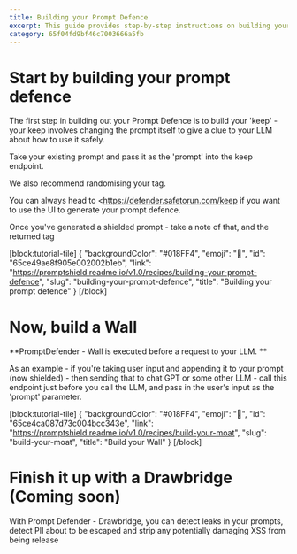 ```yaml
---
title: Building your Prompt Defence
excerpt: This guide provides step-by-step instructions on building your Prompt Defence, starting with the creation of your 'keep', followed by the construction of a 'wall'. It also introduces the upcoming 'Drawbridge' feature for enhanced security.  
category: 65f04fd9bf46c7003666a5fb
---
```


# Start by building your prompt defence

The first step in building out your Prompt Defence is to build your 'keep' - your keep involves changing the prompt
itself to give a clue to your LLM about how to use it safely.

Take your existing prompt and pass it as the 'prompt' into the keep endpoint.

We also recommend randomising your tag.

You can always head to \<<https://defender.safetorun.com/keep> if you want to use the UI to generate your prompt
defence.

Once you've generated a shielded prompt - take a note of that, and the returned tag

[block:tutorial-tile]
{
"backgroundColor": "#018FF4",
"emoji": "🦉",
"id": "65ce49ae8f905e002002b1eb",
"link": "https://promptshield.readme.io/v1.0/recipes/building-your-prompt-defence",
"slug": "building-your-prompt-defence",
"title": "Building your prompt defence"
}
[/block]

# Now, build a Wall

**PromptDefender - Wall is executed before a request to your LLM. **

As an example - if you're taking user input and appending it to your prompt (now shielded) - then sending that to chat
GPT or some other LLM - call this endpoint just before you call the LLM, and pass in the user's input as the 'prompt'
parameter.

[block:tutorial-tile]
{
"backgroundColor": "#018FF4",
"emoji": "🦉",
"id": "65ce4ca087d73c004bcc343e",
"link": "https://promptshield.readme.io/v1.0/recipes/build-your-moat",
"slug": "build-your-moat",
"title": "Build your Wall"
}
[/block]

# Finish it up with a Drawbridge (Coming soon)

With Prompt Defender - Drawbridge, you can detect leaks in your prompts, detect PII about to be escaped and strip any
potentially damaging XSS from being release